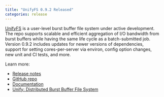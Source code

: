 ```yaml
---
title: "UnifyFS 0.9.2 Released"
categories: release
---
```


[UnifyFS](https://github.com/LLNL/UnifyFS) is a user-level burst buffer file system under active development. The repo supports scalable and efficient aggregation of I/O bandwidth from burst buffers while having the same life cycle as a batch-submitted job. Version 0.9.2 includes updates for newer versions of dependencies, support for setting cores-per-server via environ, config option changes, new unit and CI tests, and more.

Learn more:
- [Release notes](https://github.com/LLNL/UnifyFS/releases/tag/v0.9.2)
- [GitHub repo](https://github.com/LLNL/UnifyFS)
- [Documentation](https://unifyfs.readthedocs.io/en/latest/)
- [Unify: Distributed Burst Buffer File System](https://computing.llnl.gov/projects/unify)
